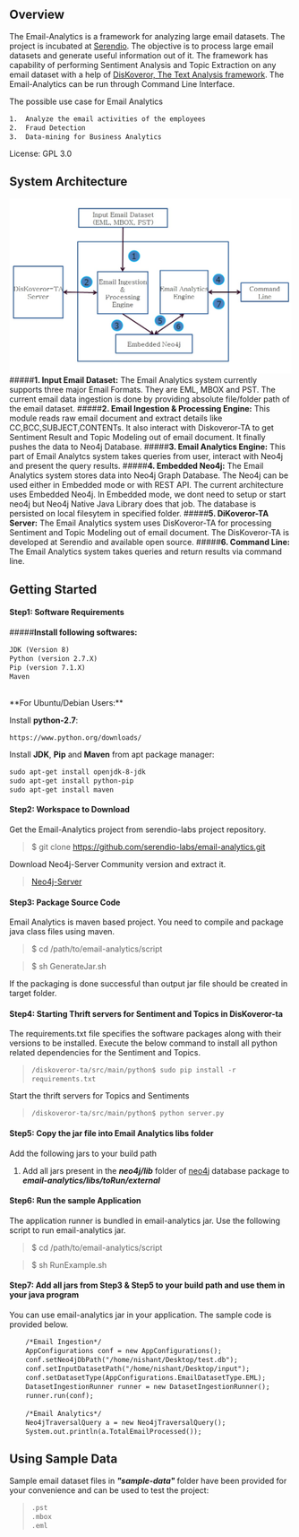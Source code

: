﻿## **Overview**
The Email-Analytics is a framework for analyzing large email datasets. The project is incubated at [Serendio](www.serendio.com). The objective is to process large email datasets and generate useful information out of it. The framework has capability of performing Sentiment Analysis and Topic Extraction on any email dataset with a help of [DisKoveror, The Text Analysis framework](https://github.com/serendio-labs/diskoveror-ta). The Email-Analytics can be run through Command Line Interface.

The possible use case for Email Analytics

    1.  Analyze the email activities of the employees
    2.  Fraud Detection
    3.  Data-mining for Business Analytics

License: GPL 3.0
<!--
## **Key Functionalities**

> 1. **Ingest mailbox**
> 2. **Make Neo4j Graph Database**
> 3. **Auto Indexing**
> 4. **Topic modeling and Sentiment Extraction**
> 5. **Pre-defined Query Support**
-->

## **System Architecture**

![System Architecture](SystemArchi.jpg)
#####**1. Input Email Dataset:**
The Email Analytics system currently supports three major Email Formats. They are EML, MBOX and PST. The current email data ingestion is done by providing absolute file/folder path of the email dataset. 
#####**2. Email Ingestion & Processing Engine:**
This module reads raw email document and extract details like CC,BCC,SUBJECT,CONTENTs. It also interact with Diskoveror-TA to get Sentiment Result and Topic Modeling out of email document. It finally pushes the data to Neo4j Database.
#####**3. Email Analytics Engine:**
This part of Email Analytcs system takes queries from user, interact with Neo4j and present the query results.
#####**4. Embedded Neo4j:**
The Email Analytics system stores data into Neo4j Graph Database. The Neo4j can be used either in Embedded mode or with REST API. The current architecture uses Embedded Neo4j. In Embedded mode, we dont need to setup or start neo4j but Neo4j Native Java Library does that job. The database is persisted on local filesytem in specified folder. 
#####**5. DiKoveror-TA Server:**
The Email Analytics system uses DisKoveror-TA for processing Sentiment and Topic Modeling out of email document. The DisKoveror-TA is developed at Serendio and available open source. 
#####**6. Command Line:**
The Email Analytics system takes queries and return results via command line.

## **Getting Started**
#### **Step1: Software Requirements**
#####**Install following softwares:**

    JDK (Version 8)
    Python (version 2.7.X)
    Pip (version 7.1.X)
    Maven
    
<br/>
**For Ubuntu/Debian Users:**

Install **python-2.7**:

    https://www.python.org/downloads/    

Install **JDK**, **Pip** and **Maven** from apt package manager:

    sudo apt-get install openjdk-8-jdk
    sudo apt-get install python-pip
    sudo apt-get install maven

    
#### **Step2: Workspace to Download**
Get the Email-Analytics project from serendio-labs project repository.

  > $ git clone https://github.com/serendio-labs/email-analytics.git

Download Neo4j-Server Community version and extract it.
  > [Neo4j-Server](http://neo4j.com/download/)

#### **Step3: Package Source Code**
Email Analytics is maven based project. You need to compile and package java class files using maven.<br/> 

>    $ cd /path/to/email-analytics/script

>    $ sh GenerateJar.sh

If the packaging is done successful than output jar file should be created in target folder.

#### **Step4: Starting Thrift servers for Sentiment and Topics in DisKoveror-ta**

The requirements.txt file specifies the software packages along with their versions to be installed. Execute the
below command to install all python related dependencies for the Sentiment and Topics.

>     /diskoveror-ta/src/main/python$ sudo pip install -r requirements.txt

Start the thrift servers for Topics and Sentiments 

>     /diskoveror-ta/src/main/python$ python server.py

#### **Step5: Copy the jar file into Email Analytics libs folder**

Add the following jars to your build path

1. Add all jars present in the **_neo4j/lib_** folder of [neo4j](http://neo4j.com/download/) database package to **_email-analytics/libs/toRun/external_**

#### **Step6: Run the sample Application**
The application runner is bundled in email-analytics jar. Use the following script to run email-analytics jar. 

>    $ cd /path/to/email-analytics/script

>    $ sh RunExample.sh

#### **Step7: Add all jars from Step3 & Step5 to your build path and use them in your java program**
You can use email-analytics jar in your application.
The sample code is provided below.
        
        /*Email Ingestion*/
        AppConfigurations conf = new AppConfigurations();
		conf.setNeo4jDbPath("/home/nishant/Desktop/test.db");
		conf.setInputDatasetPath("/home/nishant/Desktop/input");
		conf.setDatasetType(AppConfigurations.EmailDatasetType.EML);
		DatasetIngestionRunner runner = new DatasetIngestionRunner();
		runner.run(conf);

        /*Email Analytics*/
		Neo4jTraversalQuery a = new Neo4jTraversalQuery();
		System.out.println(a.TotalEmailProcessed());
		
## **Using Sample Data**

Sample email dataset files in **_"sample-data"_** folder have been provided for your convenience and can be used to test the project:
>     .pst
>     .mbox
>     .eml
